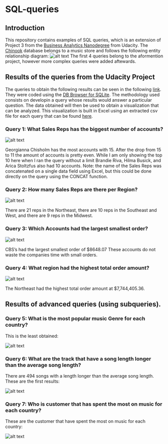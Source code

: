 # SQL-queries
## Introduction
This repository contains examples of SQL queries, which is an extension of Project 3 from the [Business Analytics Nanodegree](https://www.udacity.com/course/business-analytics-nanodegree--nd098) from Udacity. The [Chinook](https://github.com/npuente/SQL-queries/blob/master/chinook.db) database belongs to a music store and follows the following entity relationship diagram:
![alt text](https://github.com/npuente/SQL-queries/blob/master/Images/erd.png?raw=true)
The first 4 queries belong to the aformention project, however more complex queries were added aftewards.

## Results of the queries from the Udacity Project
The queries to obtain the following results can be seen in the following [link](https://github.com/npuente/SQL-queries/blob/master/Queries). They were coded using the [DB Browser for SQLite](http://sqlitebrowser.org/). The methodology used consists on developin a query whose results would answer a particular question. The data obtained will then be used to obtain a visualization that can be analyzed. This visualization is built in Excel using an extracted csv file for each query that can be found [here](https://github.com/npuente/SQL-queries/tree/master/data_from_queries).

### Query 1: What Sales Reps has the biggest number of accounts?
![alt text](https://github.com/npuente/SQL-queries/blob/master/Images/q1.png?raw_true)

Georgianna Chisholm has the most accounts with 15.
After the drop from 15 to 11 the amount of accounts is pretty even. While I am only showing the top 10 here when I ran the query without a limit Brandie Riva, Hilma Busick, and Arica Stoltzfus also had 10 accounts.
Note: the name of the Sales Reps was concatenated on a single data field using Excel, but this could be done directly on the query using the CONCAT function.

### Query 2: How many Sales Reps are there per Region?
![alt text](https://github.com/npuente/SQL-queries/blob/master/Images/q2.png?raw_true)

There are 21 reps in the Northeast, there are 10 reps in the Southeast and West, and there are 9 reps in the Midwest.

### Query 3: Which Accounts had the largest smallest order?
![alt text](https://github.com/npuente/SQL-queries/blob/master/Images/q3.png?raw_true)

CBS’s had the largest smallest order of $8648.07
These accounts do not waste the companies time with small orders.

### Query 4: What region had the highest total order amount?
![alt text](https://github.com/npuente/SQL-queries/blob/master/Images/q4.png?raw_true)

The Northeast had the highest total order amount at $7,744,405.36.

## Results of advanced queries (using subqueries).
### Query 5: What is the most popular music Genre for each country?
This is the least obtained:

![alt text](https://github.com/npuente/SQL-queries/blob/master/Images/q5.png?raw_true)

### Query 6: What are the track that have a song length longer than the average song length?
There are 494 songs with a length longer than the average song length. These are the first results:

![alt text](https://github.com/npuente/SQL-queries/blob/master/Images/q6.PNG?raw_true)

### Query 7: Who is customer that has spent the most on music for each country?
These are the customer that have spent the most on music for each country:

![alt text](https://github.com/npuente/SQL-queries/blob/master/Images/q7.PNG?raw_true)


